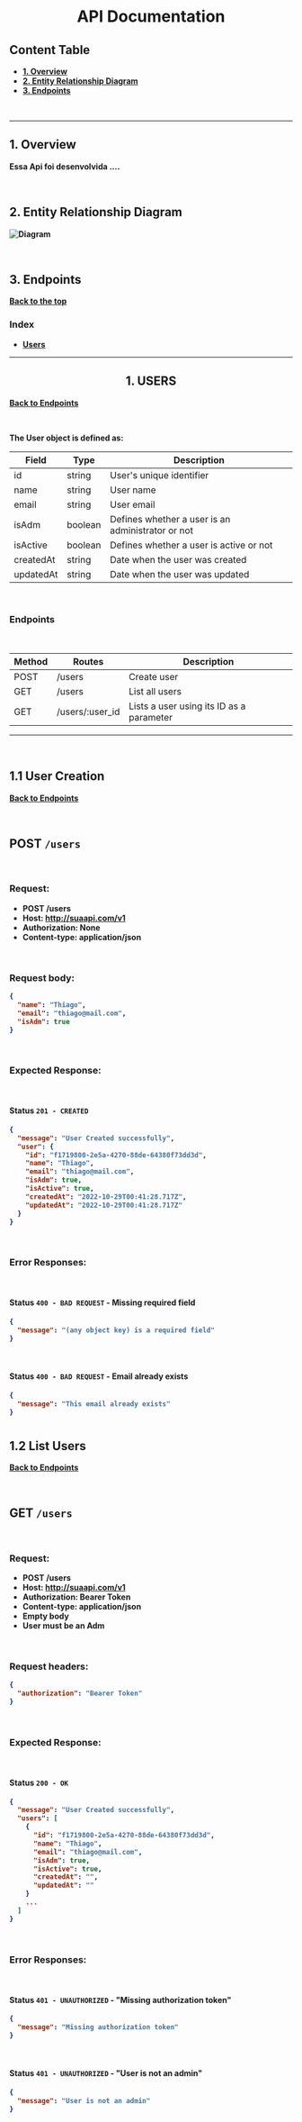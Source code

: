 <h1 align ='center'> <strong>API Documentation<strong> </h1>

## **Content Table**

- [1. Overview](#1-overview)
- [2. Entity Relationship Diagram](#2-entity-relationship-diagram)
- [3. Endpoints](#3-endpoints)

<br>

---

## **1. Overview**

Essa Api foi desenvolvida ....

<br>

## **2. Entity Relationship Diagram**

![Diagram](diagram.png)

<br>

## **3. Endpoints**

[Back to the top](#content-table)

### Index

- [Users](#1-users)

---

<h2 align ='center'> <strong>1. USERS<strong> </h2>

[Back to Endpoints](#3-endpoints)

<br>

The User object is defined as:

| Field     | Type    | Description                                       |
| --------- | ------- | ------------------------------------------------- |
| id        | string  | User's unique identifier                          |
| name      | string  | User name                                         |
| email     | string  | User email                                        |
| isAdm     | boolean | Defines whether a user is an administrator or not |
| isActive  | boolean | Defines whether a user is active or not           |
| createdAt | string  | Date when the user was created                    |
| updatedAt | string  | Date when the user was updated                    |

<br>

### **Endpoints**

<br>

| Method | Routes          | Description                              |
| ------ | --------------- | ---------------------------------------- |
| POST   | /users          | Create user                              |
| GET    | /users          | List all users                           |
| GET    | /users/:user_id | Lists a user using its ID as a parameter |

---

<br>

## **1.1 User Creation**

[Back to Endpoints](#3-endpoints)

<br>

## POST `/users`

<br>

### **Request**:

- POST /users
- Host: http://suaapi.com/v1
- Authorization: None
- Content-type: application/json

<br>

### **Request body**:

```json
{
  "name": "Thiago",
  "email": "thiago@mail.com",
  "isAdm": true
}
```

<br>

### **Expected Response**:

<br>

#### **Status `201 - CREATED`**

```json
{
  "message": "User Created successfully",
  "user": {
    "id": "f1719800-2e5a-4270-88de-64380f73dd3d",
    "name": "Thiago",
    "email": "thiago@mail.com",
    "isAdm": true,
    "isActive": true,
    "createdAt": "2022-10-29T00:41:28.717Z",
    "updatedAt": "2022-10-29T00:41:28.717Z"
  }
}
```

<br>

### **Error Responses**:

<br>

#### **Status `400 - BAD REQUEST`** - Missing required field

```json
{
  "message": "(any object key) is a required field"
}
```

<br>

#### **Status `400 - BAD REQUEST`** - Email already exists

```json
{
  "message": "This email already exists"
}
```

#

## **1.2 List Users**

[Back to Endpoints](#3-endpoints)

<br>

## GET `/users`

<br>

### **Request**:

- POST /users
- Host: http://suaapi.com/v1
- Authorization: Bearer Token
- Content-type: application/json
- Empty body
- User must be an Adm

<br>

### **Request headers**:

```json
{
  "authorization": "Bearer Token"
}
```

<br>

### **Expected Response**:

<br>

#### **Status `200 - OK`**

```json
{
  "message": "User Created successfully",
  "users": [
    {
      "id": "f1719800-2e5a-4270-88de-64380f73dd3d",
      "name": "Thiago",
      "email": "thiago@mail.com",
      "isAdm": true,
      "isActive": true,
      "createdAt": "",
      "updatedAt": ""
    }
    ...
  ]
}
```

<br>

### **Error Responses**:

<br>

#### **Status `401 - UNAUTHORIZED`** - "Missing authorization token"

```json
{
  "message": "Missing authorization token"
}
```

<br>

#### **Status `401 - UNAUTHORIZED`** - "User is not an admin"

```json
{
  "message": "User is not an admin"
}
```
